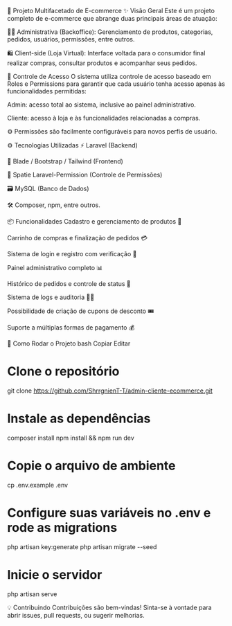 🛒 Projeto Multifacetado de E-commerce
✨ Visão Geral
Este é um projeto completo de e-commerce que abrange duas principais áreas de atuação:

🧑‍💼 Administrativa (Backoffice): Gerenciamento de produtos, categorias, pedidos, usuários, permissões, entre outros.

🛍️ Client-side (Loja Virtual): Interface voltada para o consumidor final realizar compras, consultar produtos e acompanhar seus pedidos.

🔐 Controle de Acesso
O sistema utiliza controle de acesso baseado em Roles e Permissions para garantir que cada usuário tenha acesso apenas às funcionalidades permitidas:

Admin: acesso total ao sistema, inclusive ao painel administrativo.

Cliente: acesso à loja e às funcionalidades relacionadas a compras.

⚙️ Permissões são facilmente configuráveis para novos perfis de usuário.

⚙️ Tecnologias Utilizadas
⚡ Laravel (Backend)

🎨 Blade / Bootstrap / Tailwind (Frontend)

🧠 Spatie Laravel-Permission (Controle de Permissões)

🗃️ MySQL (Banco de Dados)

🛠️ Composer, npm, entre outros.

📦 Funcionalidades
Cadastro e gerenciamento de produtos 🧾

Carrinho de compras e finalização de pedidos 💳

Sistema de login e registro com verificação 🔐

Painel administrativo completo 📊

Histórico de pedidos e controle de status 🚚

Sistema de logs e auditoria 🕵️‍♂️

Possibilidade de criação de cupons de desconto 🎟️

Suporte a múltiplas formas de pagamento 💰

🚀 Como Rodar o Projeto
bash
Copiar
Editar
# Clone o repositório
git clone https://github.com/ShrrgnienT-T/admin-cliente-ecommerce.git

# Instale as dependências
composer install
npm install && npm run dev

# Copie o arquivo de ambiente
cp .env.example .env

# Configure suas variáveis no .env e rode as migrations
php artisan key:generate
php artisan migrate --seed

# Inicie o servidor
php artisan serve

💡 Contribuindo
Contribuições são bem-vindas! Sinta-se à vontade para abrir issues, pull requests, ou sugerir melhorias.


